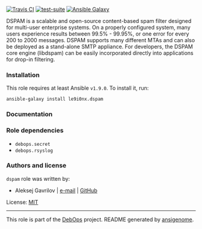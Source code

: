 [![Travis CI](http://img.shields.io/travis/le9i0nx/ansible-dspam.svg?style=flat)](http://travis-ci.org/le9i0nx/ansible-dspam) [![test-suite](http://img.shields.io/badge/test--suite-ansible--dspam-blue.svg?style=flat)](https://github.com/le9i0nx/test-suite/tree/master/ansible-dspam/) [![Ansible Galaxy](http://img.shields.io/badge/galaxy-le9i0nx.dspam-660198.svg?style=flat)](https://galaxy.ansible.com/list#/roles/5258)

DSPAM is a scalable and open-source content-based spam filter designed for multi-user enterprise systems. On a properly configured system, many users experience results between 99.5% - 99.95%, or one error for every 200 to 2000 messages. DSPAM supports many different MTAs and can also be deployed as a stand-alone SMTP appliance. For developers, the DSPAM core engine (libdspam) can be easily incorporated directly into applications for drop-in filtering.

### Installation

This role requires at least Ansible `v1.9.0`. To install it, run:

    ansible-galaxy install le9i0nx.dspam

### Documentation

### Role dependencies

- `debops.secret`
- `debops.rsyslog`

### Authors and license

`dspam` role was written by:
- Aleksej Gavrilov | [e-mail](mailto:le9i0nx@gmail.com) | [GitHub](https://github.com/le9i0nx)

License: [MIT](https://github.com/le9i0nx/ansible-dspam/blob/master/LICENSE)

***

This role is part of the [DebOps](http://debops.org/) project. README generated by [ansigenome](https://github.com/nickjj/ansigenome/).
